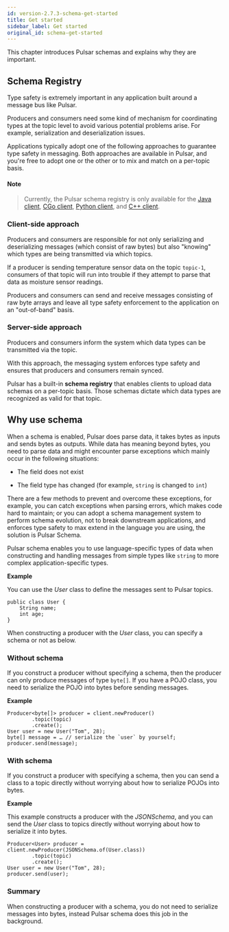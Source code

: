 ```yaml
---
id: version-2.7.3-schema-get-started
title: Get started
sidebar_label: Get started
original_id: schema-get-started
---
```


This chapter introduces Pulsar schemas and explains why they are important. 

## Schema Registry

Type safety is extremely important in any application built around a message bus like Pulsar. 

Producers and consumers need some kind of mechanism for coordinating types at the topic level to avoid various potential problems arise. For example, serialization and deserialization issues. 

Applications typically adopt one of the following approaches to guarantee type safety in messaging. Both approaches are available in Pulsar, and you're free to adopt one or the other or to mix and match on a per-topic basis.

#### Note
>
> Currently, the Pulsar schema registry is only available for the [Java client](client-libraries-java.md), [CGo client](client-libraries-cgo.md), [Python client](client-libraries-python.md), and [C++ client](client-libraries-cpp.md).

### Client-side approach

Producers and consumers are responsible for not only serializing and deserializing messages (which consist of raw bytes) but also "knowing" which types are being transmitted via which topics. 

If a producer is sending temperature sensor data on the topic `topic-1`, consumers of that topic will run into trouble if they attempt to parse that data as moisture sensor readings.

Producers and consumers can send and receive messages consisting of raw byte arrays and leave all type safety enforcement to the application on an "out-of-band" basis.

### Server-side approach 

Producers and consumers inform the system which data types can be transmitted via the topic. 

With this approach, the messaging system enforces type safety and ensures that producers and consumers remain synced.

Pulsar has a built-in **schema registry** that enables clients to upload data schemas on a per-topic basis. Those schemas dictate which data types are recognized as valid for that topic.

## Why use schema

When a schema is enabled, Pulsar does parse data, it takes bytes as inputs and sends bytes as outputs. While data has meaning beyond bytes, you need to parse data and might encounter parse exceptions which mainly occur in the following situations:

* The field does not exist

* The field type has changed (for example, `string` is changed to `int`)

There are a few methods to prevent and overcome these exceptions, for example, you can catch exceptions when parsing errors, which makes code hard to maintain; or you can adopt a schema management system to perform schema evolution, not to break downstream applications, and enforces type safety to max extend in the language you are using, the solution is Pulsar Schema.

Pulsar schema enables you to use language-specific types of data when constructing and handling messages from simple types like `string` to more complex application-specific types. 

**Example** 

You can use the _User_ class to define the messages sent to Pulsar topics.

```
public class User {
    String name;
    int age;
}
```

When constructing a producer with the _User_ class, you can specify a schema or not as below.

### Without schema

If you construct a producer without specifying a schema, then the producer can only produce messages of type `byte[]`. If you have a POJO class, you need to serialize the POJO into bytes before sending messages.

**Example**

```
Producer<byte[]> producer = client.newProducer()
        .topic(topic)
        .create();
User user = new User("Tom", 28);
byte[] message = … // serialize the `user` by yourself;
producer.send(message);
```
### With schema

If you construct a producer with specifying a schema, then you can send a class to a topic directly without worrying about how to serialize POJOs into bytes. 

**Example**

This example constructs a producer with the _JSONSchema_, and you can send the _User_ class to topics directly without worrying about how to serialize it into bytes. 

```
Producer<User> producer = client.newProducer(JSONSchema.of(User.class))
        .topic(topic)
        .create();
User user = new User("Tom", 28);
producer.send(user);
```

### Summary

When constructing a producer with a schema, you do not need to serialize messages into bytes, instead Pulsar schema does this job in the background.
